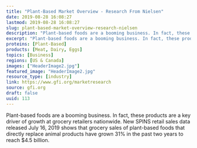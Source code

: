 ```yaml
---
title: "Plant-Based Market Overview - Research From Nielsen"
date: 2019-08-28 16:08:27
lastmod: 2019-08-28 16:08:27
slug: plant-based-market-overview-research-nielsen
description: "Plant-based foods are a booming business. In fact, these products are a key driver of growth at grocery retailers nationwide. New SPINS retail sales data released July 16, 2019 shows that grocery sales of plant-based foods that directly replace animal products have grown 31% in the past two years to reach $4.5 billion."
excerpt: "Plant-based foods are a booming business. In fact, these products are a key driver of growth at grocery retailers nationwide. New SPINS retail sales data released July 16, 2019 shows that grocery sales of plant-based foods that directly replace animal products have grown 31% in the past two years to reach $4.5 billion."
proteins: [Plant-Based]
products: [Meat, Dairy, Eggs]
topics: [Business]
regions: [US & Canada]
images: ["HeaderImage2.jpg"]
featured_image: "HeaderImage2.jpg"
resource_type: [industry]
link: https://www.gfi.org/marketresearch
source: gfi.org
draft: false
uuid: 113
---
```

Plant-based foods are a booming business. In fact, these products are a
key driver of growth at grocery retailers nationwide. New SPINS retail
sales data released July 16, 2019 shows that grocery sales of
plant-based foods that directly replace animal products have grown 31%
in the past two years to reach \$4.5 billion.
